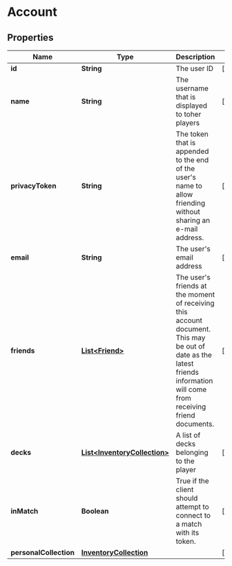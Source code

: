 
# Account

## Properties
Name | Type | Description | Notes
------------ | ------------- | ------------- | -------------
**id** | **String** | The user ID |  [optional]
**name** | **String** | The username that is displayed to toher players |  [optional]
**privacyToken** | **String** | The token that is appended to the end of the user&#39;s name to allow friending without sharing an e-mail address.  |  [optional]
**email** | **String** | The user&#39;s email address |  [optional]
**friends** | [**List&lt;Friend&gt;**](Friend.md) | The user&#39;s friends at the moment of receiving this account document. This may be out of date as the latest friends information will come from receiving friend documents.  |  [optional]
**decks** | [**List&lt;InventoryCollection&gt;**](InventoryCollection.md) | A list of decks belonging to the player |  [optional]
**inMatch** | **Boolean** | True if the client should attempt to connect to a match with its token.  |  [optional]
**personalCollection** | [**InventoryCollection**](InventoryCollection.md) |  |  [optional]



